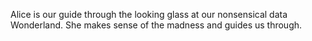 Alice is our guide through the looking glass at our nonsensical data Wonderland. She makes sense of the madness and guides us through.
